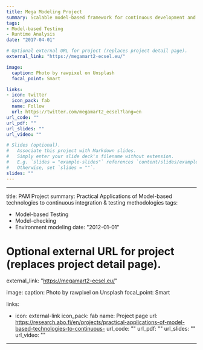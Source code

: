```yaml
---
title: Mega Modeling Project
summary: Scalable model-based framework for continuous development and runtime validation of complex systems
tags:
- Model-based Testing
- Runtime Analysis
date: "2017-04-01"

# Optional external URL for project (replaces project detail page).
external_link: "https://megamart2-ecsel.eu/"

image:
  caption: Photo by rawpixel on Unsplash
  focal_point: Smart

links:
- icon: twitter
  icon_pack: fab
  name: Follow
  url: https://twitter.com/megamart2_ecsel?lang=en
url_code: ""
url_pdf: ""
url_slides: ""
url_video: ""

# Slides (optional).
#   Associate this project with Markdown slides.
#   Simply enter your slide deck's filename without extension.
#   E.g. `slides = "example-slides"` references `content/slides/example-slides.md`.
#   Otherwise, set `slides = ""`.
slides: ""
---
```

---
title: PAM Project
summary: Practical Applications of Model-based technologies to continuous integration & testing methodologies
tags:
- Model-based Testing
- Model-checking
- Environment modeling
date: "2012-01-01"

# Optional external URL for project (replaces project detail page).
external_link: "https://megamart2-ecsel.eu/"

image:
  caption: Photo by rawpixel on Unsplash
  focal_point: Smart

links:
- icon: external-link
  icon_pack: fab
  name: Project page
  url: https://research.abo.fi/en/projects/practical-applications-of-model-based-technologies-to-continuous-
url_code: ""
url_pdf: ""
url_slides: ""
url_video: ""
---
